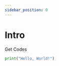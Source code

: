 ```yaml
---
sidebar_position: 0
---
```


# Intro

Get Codes

```python showLineNumbers
print("Hello, World!")
```
